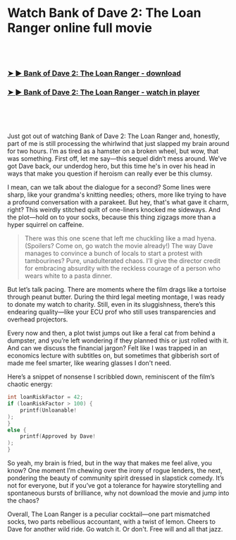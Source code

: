 <h1>Watch Bank of Dave 2: The Loan Ranger online full movie</h1>


<br><br>

<h3><a href="https://Michaels-thedobeme1982.github.io/cfzrfsdcfm/">➤ ► Bank of Dave 2: The Loan Ranger - download</a></h3> 
<h3><a href="https://Michaels-thedobeme1982.github.io/cfzrfsdcfm/">➤ ► Bank of Dave 2: The Loan Ranger - watch in player</a></h3>


<br><br><br>


Just got out of watching Bank of Dave 2: The Loan Ranger and, honestly, part of me is still processing the whirlwind that just slapped my brain around for two hours. I’m as tired as a hamster on a broken wheel, but wow, that was something. First off, let me say—this sequel didn’t mess around. We’ve got Dave back, our underdog hero, but this time he's in over his head in ways that make you question if heroism can really ever be this clumsy.

I mean, can we talk about the dialogue for a second? Some lines were sharp, like your grandma's knitting needles; others, more like trying to have a profound conversation with a parakeet. But hey, that's what gave it charm, right? This weirdly stitched quilt of one-liners knocked me sideways. And the plot—hold on to your socks, because this thing zigzags more than a hyper squirrel on caffeine.

> There was this one scene that left me chuckling like a mad hyena. (Spoilers? Come on, go watch the movie already!) The way Dave manages to convince a bunch of locals to start a protest with tambourines? Pure, unadulterated chaos. I’ll give the director credit for embracing absurdity with the reckless courage of a person who wears white to a pasta dinner.

But let’s talk pacing. There are moments where the film drags like a tortoise through peanut butter. During the third legal meeting montage, I was ready to donate my watch to charity. Still, even in its sluggishness, there’s this endearing quality—like your ECU prof who still uses transparencies and overhead projectors. 

Every now and then, a plot twist jumps out like a feral cat from behind a dumpster, and you’re left wondering if they planned this or just rolled with it. And can we discuss the financial jargon? Felt like I was trapped in an economics lecture with subtitles on, but sometimes that gibberish sort of made me feel smarter, like wearing glasses I don't need.

Here’s a snippet of nonsense I scribbled down, reminiscent of the film’s chaotic energy:

```cpp
int loanRiskFactor = 42;
if (loanRiskFactor > 100) {
    printf(Unloanable!
);
}
else {
    printf(Approved by Dave!
);
}
```

So yeah, my brain is fried, but in the way that makes me feel alive, you know? One moment I’m chewing over the irony of rogue lenders, the next, pondering the beauty of community spirit dressed in slapstick comedy. It’s not for everyone, but if you’ve got a tolerance for haywire storytelling and spontaneous bursts of brilliance, why not download the movie and jump into the chaos?

Overall, The Loan Ranger is a peculiar cocktail—one part mismatched socks, two parts rebellious accountant, with a twist of lemon. Cheers to Dave for another wild ride. Go watch it. Or don't. Free will and all that jazz.
